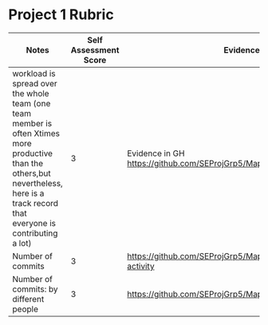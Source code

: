 <b><h1> Project 1 Rubric </h1></b>
	
| Notes| Self Assessment Score| Evidence |
| -----| ----- | ------- |
| workload is spread over the whole team (one team member is often Xtimes more productive than the others,but nevertheless, here is a track record that everyone is contributing a lot)| 3|Evidence in GH https://github.com/SEProjGrp5/MapThat/commits/main |
| Number of commits  | 3 | https://github.com/SEProjGrp5/MapThat/graphs/commit-activity|
| Number of commits: by different people  | 3 | https://github.com/SEProjGrp5/MapThat/graphs/contributors |

